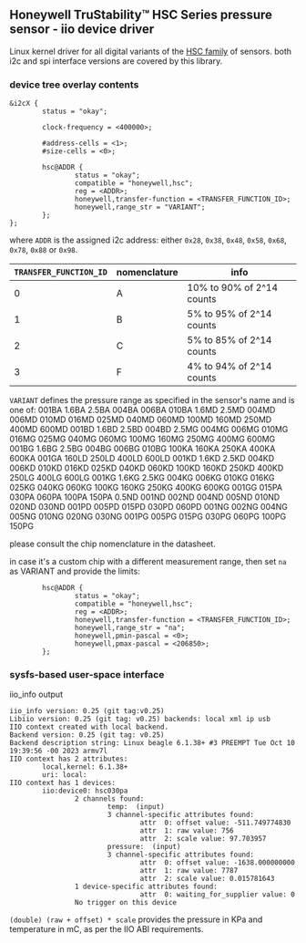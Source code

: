 
## Honeywell TruStability™ HSC Series pressure sensor - iio device driver

Linux kernel driver for all digital variants of the [HSC family](https://sps.honeywell.com/us/en/products/advanced-sensing-technologies/healthcare-sensing/board-mount-pressure-sensors/trustability-hsc-series) of sensors.
both i2c and spi interface versions are covered by this library.

### device tree overlay contents

```
&i2cX {
        status = "okay";

        clock-frequency = <400000>;

        #address-cells = <1>;
        #size-cells = <0>;

        hsc@ADDR {
                status = "okay";
                compatible = "honeywell,hsc";
                reg = <ADDR>;
                honeywell,transfer-function = <TRANSFER_FUNCTION_ID>;
                honeywell,range_str = "VARIANT";
        };
};
```

where ```ADDR``` is the assigned i2c address: either ```0x28```, ```0x38```, ```0x48```, ```0x58```, ```0x68```, ```0x78```, ```0x88``` or ```0x98```.

```TRANSFER_FUNCTION_ID``` | nomenclature | info
--- | --- | ---
0 | A | 10% to 90% of 2^14 counts
1 | B | 5% to 95% of 2^14 counts
2 | C | 5% to 85% of 2^14 counts
3 | F | 4% to 94% of 2^14 counts


```VARIANT``` defines the pressure range as specified in the sensor's name and is one of: 001BA 1.6BA 2.5BA 004BA 006BA 010BA 1.6MD 2.5MD 004MD 006MD 010MD 016MD 025MD 040MD 060MD 100MD 160MD 250MD 400MD 600MD 001BD 1.6BD 2.5BD 004BD 2.5MG 004MG 006MG 010MG 016MG 025MG 040MG 060MG 100MG 160MG 250MG 400MG 600MG 001BG 1.6BG 2.5BG 004BG 006BG 010BG 100KA 160KA 250KA 400KA 600KA 001GA 160LD 250LD 400LD 600LD 001KD 1.6KD 2.5KD 004KD 006KD 010KD 016KD 025KD 040KD 060KD 100KD 160KD 250KD 400KD 250LG 400LG 600LG 001KG 1.6KG 2.5KG 004KG 006KG 010KG 016KG 025KG 040KG 060KG 100KG 160KG 250KG 400KG 600KG 001GG 015PA 030PA 060PA 100PA 150PA 0.5ND 001ND 002ND 004ND 005ND 010ND 020ND 030ND 001PD 005PD 015PD 030PD 060PD 001NG 002NG 004NG 005NG 010NG 020NG 030NG 001PG 005PG 015PG 030PG 060PG 100PG 150PG

please consult the chip nomenclature in the datasheet.

in case it's a custom chip with a different measurement range, then set ```na``` as VARIANT and provide the limits:

```
        hsc@ADDR {
                status = "okay";
                compatible = "honeywell,hsc";
                reg = <ADDR>;
                honeywell,transfer-function = <TRANSFER_FUNCTION_ID>;
                honeywell,range_str = "na";
                honeywell,pmin-pascal = <0>;
                honeywell,pmax-pascal = <206850>;
        };
```

### sysfs-based user-space interface

iio_info output

```
iio_info version: 0.25 (git tag:v0.25)
Libiio version: 0.25 (git tag: v0.25) backends: local xml ip usb
IIO context created with local backend.
Backend version: 0.25 (git tag: v0.25)
Backend description string: Linux beagle 6.1.38+ #3 PREEMPT Tue Oct 10 19:39:56 -00 2023 armv7l
IIO context has 2 attributes:
        local,kernel: 6.1.38+
        uri: local:
IIO context has 1 devices:
        iio:device0: hsc030pa
                2 channels found:
                        temp:  (input)
                        3 channel-specific attributes found:
                                attr  0: offset value: -511.749774830
                                attr  1: raw value: 756
                                attr  2: scale value: 97.703957
                        pressure:  (input)
                        3 channel-specific attributes found:
                                attr  0: offset value: -1638.000000000
                                attr  1: raw value: 7787
                                attr  2: scale value: 0.015781643
                1 device-specific attributes found:
                                attr  0: waiting_for_supplier value: 0
                No trigger on this device
```

```(double) (raw + offset) * scale``` provides the pressure in KPa and temperature in mC, as per the IIO ABI requirements.


